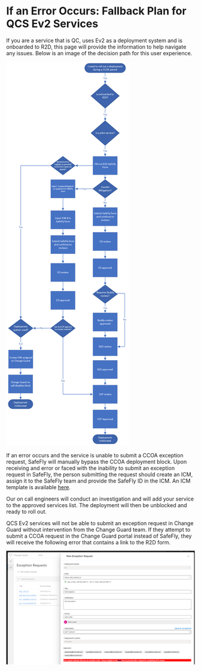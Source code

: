 # If an Error Occurs: Fallback Plan for QCS Ev2 Services

If you are a service that is QC, uses Ev2 as a deployment system and is onboarded to R2D, this page will provide the information to help navigate any issues. Below is an image of the decision path for this user experience.

![alt text](media/E2E_Ev2.png)

If an error occurs and the service is unable to submit a CCOA exception request, SafeFly will manually bypass the CCOA deployment block. Upon receiving and error or faced with the inability to submit an exception request in SafeFly, the person submitting the request should create an ICM, assign it to the SafeFly team and provide the SafeFly ID in the ICM. An ICM template is available [here](https://portal.microsofticm.com/imp/v3/incidents/create?tmpl=Q3x1H3).

Our on call engineers will conduct an investigation and will add your service to the approved services list. The deployment will then be unblocked and ready to roll out.

QCS Ev2 services will not be able to submit an exception request in Change Guard without intervention from the Change Guard team. If they attempt to submit a CCOA request in the Change Guard portal instead of SafeFly, they will receive the following error that contains a link to the R2D form.

![alt text](media/SF_5.png)